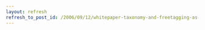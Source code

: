 ```yaml
---
layout: refresh
refresh_to_post_id: /2006/09/12/whitepaper-taxonomy-and-freetagging-as-the-spine-of-the-site
---
```

